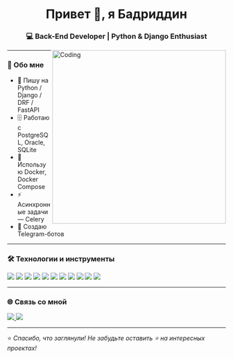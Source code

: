 <h1 align="center">Привет 👋, я Бадриддин</h1>
<h3 align="center">💻 Back-End Developer | Python & Django Enthusiast</h3>

<img align="right" alt="Coding" width="400" src="https://media.giphy.com/media/qgQUggAC3Pfv687qPC/giphy.gif">

---

### 🚀 Обо мне  
- 🐍 Пишу на Python / Django / DRF / FastAPI  
- 🗄 Работаю с PostgreSQL, Oracle, SQLite  
- 🐳 Использую Docker, Docker Compose  
- ⚡ Асинхронные задачи — Celery  
- 🤖 Создаю Telegram-ботов  

---

### 🛠 Технологии и инструменты  
<p align="left">
  <img src="https://img.shields.io/badge/Python-3776AB?style=for-the-badge&logo=python&logoColor=white"/>
  <img src="https://img.shields.io/badge/Django-092E20?style=for-the-badge&logo=django&logoColor=white"/>
  <img src="https://img.shields.io/badge/HTML5-E34F26?style=for-the-badge&logo=html5&logoColor=white"/>
  <img src="https://img.shields.io/badge/CSS3-1572B6?style=for-the-badge&logo=css3&logoColor=white"/>
  <img src="https://img.shields.io/badge/JavaScript-F7DF1E?style=for-the-badge&logo=javascript&logoColor=black"/>
  <img src="https://img.shields.io/badge/DRF-red?style=for-the-badge&logo=django&logoColor=white"/>
  <img src="https://img.shields.io/badge/FastAPI-009688?style=for-the-badge&logo=fastapi&logoColor=white"/>
  <img src="https://img.shields.io/badge/PostgreSQL-316192?style=for-the-badge&logo=postgresql&logoColor=white"/>
  <img src="https://img.shields.io/badge/Oracle-F80000?style=for-the-badge&logo=oracle&logoColor=white"/>
  <img src="https://img.shields.io/badge/Docker-2496ED?style=for-the-badge&logo=docker&logoColor=white"/>
  <img src="https://img.shields.io/badge/Linux-FCC624?style=for-the-badge&logo=linux&logoColor=black"/>
</p>

<!--
---

### 📊 GitHub Статистика  
<p align="center">
  <img src="https://github-readme-stats.vercel.app/api?username=badri70&show_icons=true&theme=tokyonight" alt="stats" />
  <img src="https://github-readme-stats.vercel.app/api/top-langs/?username=badri70&layout=compact&theme=tokyonight" alt="langs" />
</p>

-->
---

### 🌐 Связь со мной  
<p align="left">
  <a href="https://www.linkedin.com/in/badriddin-nazhmudinov-285720270/" target="_blank">
    <img src="https://img.shields.io/badge/LinkedIn-0077B5?style=for-the-badge&logo=linkedin&logoColor=white"/>
  </a>
  <a href="https://t.me/nb_bits" target="_blank">
    <img src="https://img.shields.io/badge/Telegram-2CA5E0?style=for-the-badge&logo=telegram&logoColor=white"/>
  </a>
</p>

---

⭐️ *Спасибо, что заглянули! Не забудьте оставить ⭐️ на интересных проектах!*
